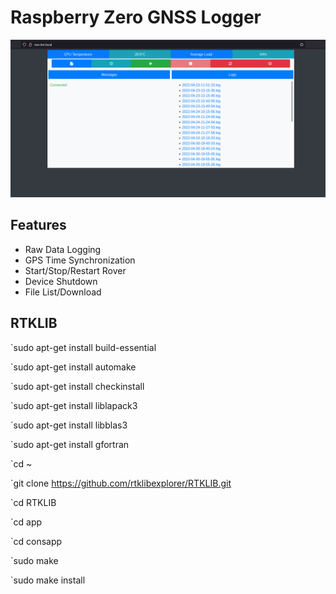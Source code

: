 # Raspberry Zero GNSS Logger

![RTKLIB Control Panel](https://github.com/Nanich87/raspberry-zero-gnss-logger/blob/master/images/rtklib-control-panel.png "RTKLIB Control Panel")

## Features

* Raw Data Logging
* GPS Time Synchronization
* Start/Stop/Restart Rover
* Device Shutdown
* File List/Download

## RTKLIB

`sudo apt-get install build-essential

`sudo apt-get install automake

`sudo apt-get install checkinstall

`sudo apt-get install liblapack3

`sudo apt-get install libblas3

`sudo apt-get install gfortran

`cd ~

`git clone https://github.com/rtklibexplorer/RTKLIB.git

`cd RTKLIB

`cd app

`cd consapp

`sudo make

`sudo make install
